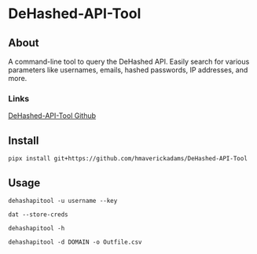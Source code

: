 # DeHashed-API-Tool

## About

A command-line tool to query the DeHashed API. Easily search for various parameters like usernames, emails, hashed passwords, IP addresses, and more.

### Links

[DeHashed-API-Tool Github](https://github.com/hmaverickadams/DeHashed-API-Tool)

## Install

```
pipx install git+https://github.com/hmaverickadams/DeHashed-API-Tool
```

## Usage

```
dehashapitool -u username --key
```

```
dat --store-creds
```

```
dehashapitool -h
```

```
dehashapitool -d DOMAIN -o Outfile.csv
```
